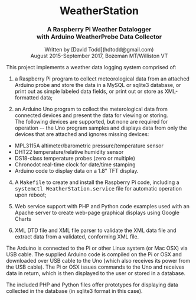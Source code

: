 # <center>WeatherStation</center>
### <center>A Raspberry Pi Weather Datalogger </br>with Arduino WeatherProbe Data Collector</center>
<center>Written by [David Todd](hdtodd@gmail.com)</br>
August 2015-September 2017, Bozeman MT/Williston VT</center>

This project implements a weather data logging system comprised of:

1.  a Raspberry Pi program to collect meteorological data from an attached Arduino probe and 
store the data in a MySQL or sqlite3 database, or print out as simple
labeled data fields, or print out or store as XML-formatted data;

2.  an Arduino Uno program to collect the meterological data from connected devices and present the data for viewing or storing.  </br>The following devices are supported, but none are required for operation -- the Uno program samples and displays data from only the devices that are attached and ignores missing devices:
  * MPL3115A altimeter/barometric pressure/temperature sensor
  * DHT22 temperature/relative humidity sensor
  * DS18-class temperature probes (zero or multiple)
  * Chronodot real-time clock for date/time stamping
  * Arduino code to display data on a 1.8" TFT display.

4.  A <tt>Makefile</tt> to create and install the Raspberry Pi code, including a <tt>systemctl WeatherStation.service</tt> file for automatic operation upon reboot;

5.  Web service support with PHP and Python code examples used with an Apache server to create web-page graphical displays using Google Charts

6.  XML DTD file and XML file parser to validate the XML data file and extract data from
a validated, conforming XML file.

The Arduino is connected to the Pi or other Linux system (or Mac OSX) via USB cable.  The supplied Arduino code
is compiled on the Pi or OSX and downloaded over USB cable to the Uno (which also
receives its power from the USB cable).  The Pi or OSX issues commands to the Uno
and receives data in return, which is then displayed to the user or stored in a database.

The included PHP and Python files offer prototypes for displaying data collected in the database (in sqlite3 format in this case).

